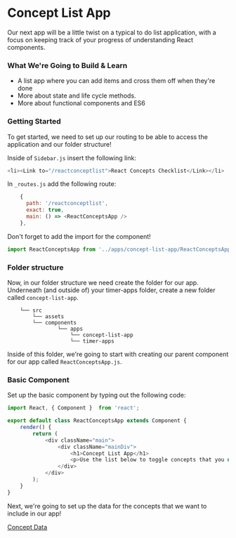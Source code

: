 # Concept List App

Our next app will be a little twist on a typical to do list application, with a focus on keeping track of your progress of understanding React components. 

### What We're Going to Build & Learn
- A list app where you can add items and cross them off when they're done
- More about state and life cycle methods. 
- More about functional components and ES6

### Getting Started

To get started, we need to set up our routing to be able to access the application and our folder structure! 

Inside of `Sidebar.js` insert the following link:

```js
<li><Link to="/reactconceptlist">React Concepts Checklist</Link></li>
```

In `_routes.js` add the following route:

```js
    {
      path: '/reactconceptlist',
      exact: true,
      main: () => <ReactConceptsApp />
    }, 
```

Don't forget to add the import for the component! 

```js
import ReactConceptsApp from '../apps/concept-list-app/ReactConceptsApp';
```

### Folder structure
Now, in our folder structure we need create the folder for our app. Underneath (and outside of) your timer-apps folder, create a new folder called `concept-list-app`. 


```
    └── src
        └── assets
        └── components
                └── apps
                    └── concept-list-app
                    └── timer-apps
```

Inside of this folder, we're going to start with creating our parent component for our app called `ReactConceptsApp.js`. 

### Basic Component
Set up the basic component by typing out the following code:

```js
import React, { Component }  from 'react';

export default class ReactConceptsApp extends Component {
    render() {
        return (
            <div className="main">
                <div className="mainDiv">
                    <h1>Concept List App</h1>
                    <p>Use the list below to toggle concepts that you do or do not understand. Note that this will update when you refresh the page.</p>
                </div>
            </div>
        );
    }
}
```

Next, we're going to set up the data for the concepts that we want to include in our app!

[Concept Data](2.1-concepts-data.md)